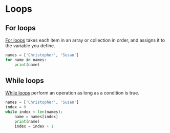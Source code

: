 # Loops

## For loops

[For loops](https://docs.python.org/3/reference/compound_stmts.html#the-for-statement) takes each item in an array or collection in order, and assigns it to the variable you define.

``` python
names = ['Christopher', 'Susan']
for name in names:
    print(name)
```

## While loops

[While loops](https://docs.python.org/3/reference/compound_stmts.html#the-while-statement) perform an operation as long as a condition is true.

``` python
names = ['Christopher', 'Susan']
index = 0
while index < len(names):
    name = names[index]
    print(name)
    index = index + 1
```